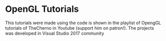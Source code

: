 # OpenGL Tutorials

This tutorials were made using the code is shown in the playlist of OpengGL tutorials of TheCherno in Youtube (support him on patron!).
The projects was developed in Visual Studio 2017 community
